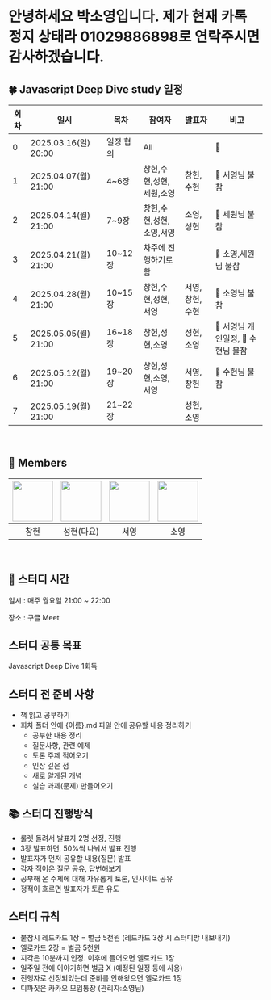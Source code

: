 # 안녕하세요 박소영입니다. 제가 현재 카톡 정지 상태라 01029886898로 연락주시면 감사하겠습니다. 
## 🍀 Javascript Deep Dive study 일정
| 회차 | 일시                | 목차                | 참여자               | 발표자           | 비고                       |
| ---- |-------------------|-------------------|-------------------|---------------|--------------------------|
| 0    | 2025.03.16(일) 20:00 | 일정 협의 | All     |               |:ledger:|
| 1    | 2025.04.07(월) 21:00 | 4~6장 | 창헌,수현,성현,세원,소영| 창헌,수현 | :closed_book: 서영님 불참  |
| 2    | 2025.04.14(월) 21:00 | 7~9장 | 창헌,수현,성현,소영,서영| 소영,성현 | :closed_book: 세원님 불참 |
| 3    | 2025.04.21(월) 21:00 | 10~12장 | 차주에 진행하기로 함 |  | :closed_book: 소영,세원님 불참  |
| 4    | 2025.04.28(월) 21:00 | 10~15장 | 창헌,수현,성현,서영 | 서영,창헌,수현 | :closed_book: 소영님 불참 |
| 5    | 2025.05.05(월) 21:00 | 16~18장 | 창헌,성현,소영 | 성현,소영 | 📗 서영님 개인일정, :closed_book: 수현님 불참 |
| 6    | 2025.05.12(월) 21:00 | 19~20장 | 창헌,성현,소영,서영 | 서영,창헌 | :closed_book: 수현님 불참 |
| 7    | 2025.05.19(월) 21:00 | 21~22장 |  | 성현,소영 |  |
<br/>  

## 🥝 Members  

|[<img src="https://github.com/leechun1095.png" width="80">](https://github.com/leechun1095)|[<img src="https://github.com/babydayo.png" width="80">](https://github.com/babydayo)|[<img src="https://github.com/syyling.png" width="80">](https://github.com/syyling)| [<img src="https://github.com/soieu.png" width="80">](https://github.com/soieu) | 
|:---:|:---:|:---:|:---:|
| 창헌 | 성현(다요) | 서영 | 소영 |

<br/>

## 🍊 스터디 시간

일시 : 매주 월요일 21:00 ~ 22:00

장소 : 구글 Meet

## 스터디 공통 목표

Javascript Deep Dive 1회독


## 스터디 전 준비 사항

- 책 읽고 공부하기
- 회차 폴더 안에 {이름}.md 파일 안에 공유할 내용 정리하기
  - 공부한 내용 정리
  - 질문사항, 관련 예제 
  - 토론 주제 적어오기
  - 인상 깊은 점
  - 새로 알게된 개념
  - 실습 과제(문제) 만들어오기

## 📚 스터디 진행방식

- 룰렛 돌려서 발표자 2명 선정, 진행
- 3장 발표하면, 50%씩 나눠서 발표 진행
- 발표자가 먼저 공유할 내용(질문) 발표
- 각자 적어온 질문 공유, 답변해보기
- 공부해 온 주제에 대해 자유롭게 토론, 인사이트 공유
- 정적이 흐르면 발표자가 토론 유도


## 스터디 규칙

- 불참시 레드카드 1장 = 벌금 5천원 (레드카드 3장 시 스터디방 내보내기)
- 옐로카드 2장 = 벌금 5천원
- 지각은 10분까지 인정. 이후에 들어오면 옐로카드 1장
- 일주일 전에 이야기하면 벌금 X (예정된 일정 등에 사용)
- 진행자로 선정되었는데 준비를 안해왔으면 옐로카드 1장
- 디파짓은 카카오 모임통장 (관리자:소영님)
